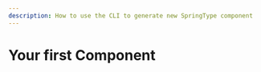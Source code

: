```yaml
---
description: How to use the CLI to generate new SpringType component
---
```


# Your first Component

